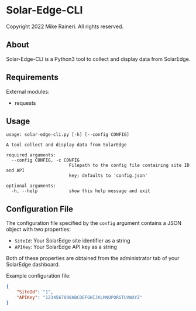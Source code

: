 # Solar-Edge-CLI

Copyright 2022 Mike Raineri.  All rights reserved.

## About

Solar-Edge-CLI is a Python3 tool to collect and display data from SolarEdge.

## Requirements

External modules:

* requests

## Usage

```
usage: solar-edge-cli.py [-h] [--config CONFIG]

A tool collect and display data from SolarEdge

required arguments:
  --config CONFIG, -c CONFIG
                        Filepath to the config file containing site ID and API
                        key; defaults to 'config.json'

optional arguments:
  -h, --help            show this help message and exit
```

## Configuration File

The configuration file specified by the `config` argument contains a JSON object with two properties:

* `SiteId`: Your SolarEdge site identifier as a string
* `APIKey`: Your SolarEdge API key as a string

Both of these properties are obtained from the administrator tab of your SolarEdge dashboard.

Example configuration file:

```json
{
    "SiteId": "1",
    "APIKey": "1234567890ABCDEFGHIJKLMNOPQRSTUVWXYZ"
}
```
